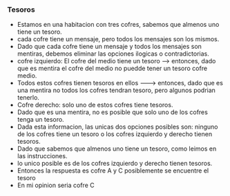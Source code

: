 ### Tesoros
* Estamos en una habitacion con tres cofres, sabemos que almenos uno tiene un tesoro.
* cada cofre tiene un mensaje, pero todos los mensajes son los mismos.
* Dado que cada cofre tiene un mensaje y todos los mensajes son mentiras, debemos eliminar las opciones ilogicas o contradictorias.
* cofre izquierdo: El cofre del medio tiene un tesoro --> entonces, dado que es mentira el cofre del medio no puedde tener un tesoro cofre medio.
* Todos estos cofres tienen tesoros en ellos ---> entonces, dado que es una mentira no todos los cofres tendran tesoro, pero algunos podrian tenerlo.
* Cofre derecho: solo uno de estos cofres tiene tesoros.
* Dado que es una mentira, no es posible que solo uno de los cofres tenga un tesoro.
* Dada esta informacion, las unicas dos opciones posibles son: ninguno de los cofres tiene un tesoro o los cofres izquierdo y derecho tienen tesoros.
* Dado que sabemos que almenos uno tiene un tesoro, como leimos en las instrucciones.
* lo unico posible es de los cofres izquierdo y derecho tienen tesoros.
* Entonces la respuesta es cofre A y C posiblemente se encuentre el tesoro
* En mi opinion seria cofre C 
